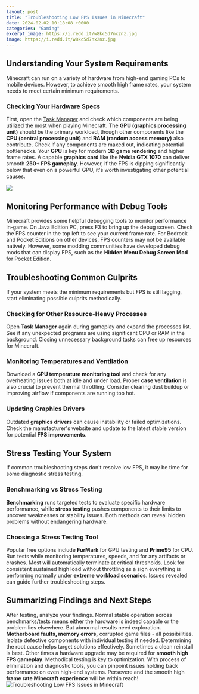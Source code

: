 ```yaml
---
layout: post
title: "Troubleshooting Low FPS Issues in Minecraft"
date: 2024-02-02 10:18:08 +0000
categories: "Gaming"
excerpt_image: https://i.redd.it/w8kc5d7nx2nz.jpg
image: https://i.redd.it/w8kc5d7nx2nz.jpg
---
```


## Understanding Your System Requirements
Minecraft can run on a variety of hardware from high-end gaming PCs to mobile devices. However, to achieve smooth high frame rates, your system needs to meet certain minimum requirements. 
### Checking Your Hardware Specs
First, open the [Task Manager](https://yt.io.vn/collection/alcock) and check which components are being utilized the most when playing Minecraft. The **GPU (graphics processing unit)** should be the primary workload, though other components like the **CPU (central processing unit)** and **RAM (random access memory)** also contribute. Check if any components are maxed out, indicating potential bottlenecks.
Your **GPU** is key for modern **3D game rendering** and higher frame rates. A capable **graphics card** like the **Nvidia GTX 1070** can deliver smooth **250+ FPS gameplay**. However, if the FPS is dipping significantly below that even on a powerful GPU, it's worth investigating other potential causes.

![](https://media.minecraftstation.com/2020/11/image-3.png)
## Monitoring Performance with Debug Tools 
Minecraft provides some helpful debugging tools to monitor performance in-game. On Java Edition PC, press F3 to bring up the debug screen. Check the FPS counter in the top left to see your current frame rate. 
For Bedrock and Pocket Editions on other devices, FPS counters may not be available natively. However, some modding communities have developed debug mods that can display FPS, such as the **Hidden Menu Debug Screen Mod** for Pocket Edition.
## Troubleshooting Common Culprits
If your system meets the minimum requirements but FPS is still lagging, start eliminating possible culprits methodically. 
### Checking for Other Resource-Heavy Processes
Open **Task Manager** again during gameplay and expand the processes list. See if any unexpected programs are using significant CPU or RAM in the background. Closing unnecessary background tasks can free up resources for Minecraft.
### Monitoring Temperatures and Ventilation 
Download a **GPU temperature monitoring tool** and check for any overheating issues both at idle and under load. Proper **case ventilation** is also crucial to prevent thermal throttling. Consider clearing dust buildup or improving airflow if components are running too hot.
### Updating Graphics Drivers
Outdated **graphics drivers** can cause instability or failed optimizations. Check the manufacturer's website and update to the latest stable version for potential **FPS improvements**.
## Stress Testing Your System
If common troubleshooting steps don't resolve low FPS, it may be time for some diagnostic stress testing.
### Benchmarking vs Stress Testing
**Benchmarking** runs targeted tests to evaluate specific hardware performance, while **stress testing** pushes components to their limits to uncover weaknesses or stability issues. Both methods can reveal hidden problems without endangering hardware.
### Choosing a Stress Testing Tool 
Popular free options include **FurMark** for GPU testing and **Prime95** for CPU. Run tests while monitoring temperatures, speeds, and for any artifacts or crashes. Most will automatically terminate at critical thresholds. 
Look for consistent sustained high load without throttling as a sign everything is performing normally under **extreme workload scenarios**. Issues revealed can guide further troubleshooting steps.
## Summarizing Findings and Next Steps
After testing, analyze your findings. Normal stable operation across benchmarks/tests means either the hardware is indeed capable or the problem lies elsewhere. 
But abnormal results need exploration. **Motherboard faults, memory errors,** corrupted game files - all possibilities. Isolate defective components with individual testing if needed. 
Determining the root cause helps target solutions effectively. Sometimes a clean reinstall is best. Other times a hardware upgrade may be required for **smooth high FPS gameplay**. Methodical testing is key to optimization.
With process of elimination and diagnostic tools, you can pinpoint issues holding back performance on even high-end systems. Persevere and the smooth high **frame rate Minecraft experience** will be within reach!
![Troubleshooting Low FPS Issues in Minecraft](https://i.redd.it/w8kc5d7nx2nz.jpg)